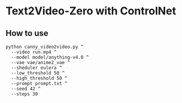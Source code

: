 # Text2Video-Zero with ControlNet

## How to use

~~~
python canny_video2video.py ^
  --video run.mp4 ^
  --model model/anything-v4.0 ^
  --vae vae/anime2_vae ^
  --sheduler eulera ^
  --low_threshold 50 ^
  --high_threshold 50 ^
  --prompt prompt.txt ^
  --seed 42 ^
  --steps 30
~~~
